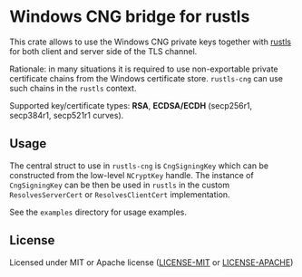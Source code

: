# Windows CNG bridge for rustls

This crate allows to use the Windows CNG private keys together with [rustls](https://docs.rs/rustls/latest/rustls)
 for both client and server side of the TLS channel.

Rationale: in many situations it is required to use non-exportable private certificate chains
 from the Windows certificate store. `rustls-cng` can use such chains in the `rustls` context.

Supported key/certificate types: **RSA**, **ECDSA/ECDH** (secp256r1, secp384r1, secp521r1 curves).

## Usage

The central struct to use in `rustls-cng` is `CngSigningKey` which can be constructed
 from the low-level `NCryptKey` handle. The instance of `CngSigningKey` can be then be
 used in `rustls` in the custom `ResolvesServerCert` or `ResolvesClientCert` implementation.

See the `examples` directory for usage examples.

## License

Licensed under MIT or Apache license ([LICENSE-MIT](https://opensource.org/licenses/MIT) or [LICENSE-APACHE](https://opensource.org/licenses/Apache-2.0))
